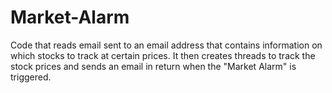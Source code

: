 # Market-Alarm
Code that reads email sent to an email address that contains information on which stocks to track at certain prices. It then creates threads to track the stock prices and sends an email in return when the "Market Alarm" is triggered.
